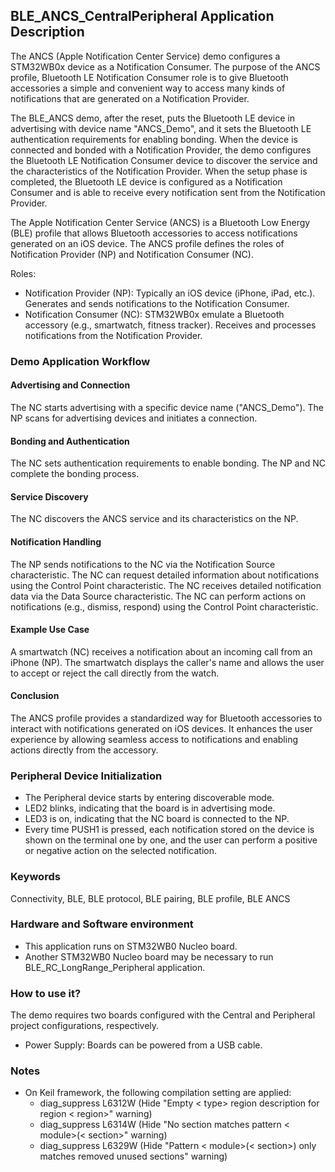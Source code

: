 ## __BLE_ANCS_CentralPeripheral Application Description__

The ANCS (Apple Notification Center Service) demo configures a STM32WB0x device as a Notification Consumer.
The purpose of the ANCS profile, Bluetooth LE Notification Consumer role is to give Bluetooth accessories a simple and convenient way to access many kinds of notifications that are generated on a Notification Provider.

The BLE_ANCS demo, after the reset, puts the Bluetooth LE device in advertising with device name "ANCS_Demo", and it sets the Bluetooth LE authentication requirements for enabling bonding.
When the device is connected and bonded with a Notification Provider, the demo configures the Bluetooth LE Notification Consumer device to discover the service and the characteristics of the Notification Provider. 
When the setup phase is completed, the Bluetooth LE device is configured as a Notification Consumer and is able to receive every notification sent from the Notification Provider.

The Apple Notification Center Service (ANCS) is a Bluetooth Low Energy (BLE) profile that allows Bluetooth accessories to access notifications generated on an iOS device.
The ANCS profile defines the roles of Notification Provider (NP) and Notification Consumer (NC).

Roles:
- Notification Provider (NP): Typically an iOS device (iPhone, iPad, etc.). Generates and sends notifications to the Notification Consumer.
- Notification Consumer (NC): STM32WB0x emulate a Bluetooth accessory (e.g., smartwatch, fitness tracker). Receives and processes notifications from the Notification Provider.

### Demo Application Workflow

#### Advertising and Connection

The NC starts advertising with a specific device name ("ANCS_Demo").
The NP scans for advertising devices and initiates a connection.

#### Bonding and Authentication

The NC sets authentication requirements to enable bonding.
The NP and NC complete the bonding process.

#### Service Discovery

The NC discovers the ANCS service and its characteristics on the NP.

#### Notification Handling

The NP sends notifications to the NC via the Notification Source characteristic.
The NC can request detailed information about notifications using the Control Point characteristic.
The NC receives detailed notification data via the Data Source characteristic.
The NC can perform actions on notifications (e.g., dismiss, respond) using the Control Point characteristic.

#### Example Use Case

A smartwatch (NC) receives a notification about an incoming call from an iPhone (NP).
The smartwatch displays the caller's name and allows the user to accept or reject the call directly from the watch.

#### Conclusion

The ANCS profile provides a standardized way for Bluetooth accessories to interact with notifications generated on iOS devices.
It enhances the user experience by allowing seamless access to notifications and enabling actions directly from the accessory.

### Peripheral Device Initialization

- The Peripheral device starts by entering discoverable mode.
- LED2 blinks, indicating that the board is in advertising mode.
- LED3 is on, indicating that the NC board is connected to the NP.
- Every time PUSH1 is pressed, each notification stored on the device is shown on the terminal one by one, and the user can perform a positive or negative action on the selected notification.

### __Keywords__

Connectivity, BLE, BLE protocol, BLE pairing, BLE profile, BLE ANCS

### __Hardware and Software environment__

  - This application runs on STM32WB0 Nucleo board.
  - Another STM32WB0 Nucleo board may be necessary to run BLE_RC_LongRange_Peripheral application.
    
### __How to use it?__

The demo requires two boards configured with the Central and Peripheral project configurations, respectively.

  - Power Supply: Boards can be powered from a USB cable.

### __Notes__
                                            
 - On Keil framework, the following compilation setting are applied:
   - diag_suppress L6312W          (Hide "Empty < type> region description for region < region>" warning)
   - diag_suppress L6314W          (Hide "No section matches pattern < module>(< section>" warning)
   - diag_suppress L6329W          (Hide "Pattern < module>(< section>) only matches removed unused sections" warning)
